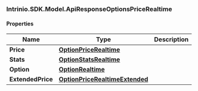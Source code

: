 [//]: # (CLASS:Intrinio.SDK.Model.ApiResponseOptionsPriceRealtime)

[//]: # (KIND:object)

### Intrinio.SDK.Model.ApiResponseOptionsPriceRealtime
#### Properties

[//]: # (START_DEFINITION)

Name | Type | Description
------------ | ------------- | -------------
**Price** | [**OptionPriceRealtime**](OptionPriceRealtime.md) |  &nbsp;
**Stats** | [**OptionStatsRealtime**](OptionStatsRealtime.md) |  &nbsp;
**Option** | [**OptionRealtime**](OptionRealtime.md) |  &nbsp;
**ExtendedPrice** | [**OptionPriceRealtimeExtended**](OptionPriceRealtimeExtended.md) |  &nbsp;

[//]: # (END_DEFINITION)


[//]: # (CONTAINED_CLASS:Intrinio.SDK.Model.OptionPriceRealtime)


[//]: # (CONTAINED_CLASS:Intrinio.SDK.Model.OptionStatsRealtime)


[//]: # (CONTAINED_CLASS:Intrinio.SDK.Model.OptionRealtime)


[//]: # (CONTAINED_CLASS:Intrinio.SDK.Model.OptionPriceRealtimeExtended)


